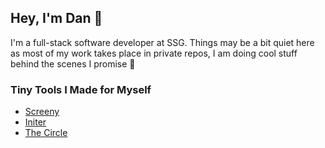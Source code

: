 ## Hey, I'm Dan 👋

I'm a full-stack software developer at SSG.
Things may be a bit quiet here as most of my work takes place in private repos, I am doing cool stuff behind the scenes I promise 🤞

### Tiny Tools I Made for Myself

- [Screeny](https://github.com/danperks/Screeny)
- [Initer](https://github.com/danperks/Initer)
- [The Circle](https://github.com/danperks/theCircle)
